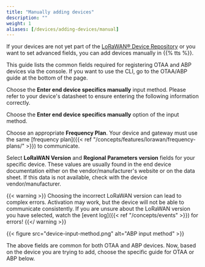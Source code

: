 ```yaml
---
title: "Manually adding devices"
description: ""
weight: 1
aliases: [/devices/adding-devices/manual]
---
```


If your devices are not yet part of the [LoRaWAN® Device Repository](https://github.com/TheThingsNetwork/lorawan-devices/) or you want to set advanced fields, you can add devices manually in {{% tts %}}.

<!--more-->

This guide lists the common fields required for registering OTAA and ABP devices via the console. If you want to use the CLI, go to the OTAA/ABP guide at the bottom of the page.

Choose the **Enter end device specifics manually** input method. Please refer to your device's datasheet to ensure entering the following information correctly.

Choose the **Enter end device specifics manually** option of the input method.

Choose an appropriate **Frequency Plan**. Your device and gateway must use the same [frequency plan]({{< ref "/concepts/features/lorawan/frequency-plans/" >}}) to communicate.

Select **LoRaWAN Version** and **Regional Parameters version** fields for your specific device.
These values are usually found in the end device documentation either on the vendor/manufacturer's website or on the data sheet. If this data is not available, check with the device vendor/manufacturer.

{{< warning >}}
Choosing the incorrect LoRaWAN version can lead to complex errors. Activation may work, but the device will not be able to communicate consistently. If you are unsure about the LoRaWAN version you have selected, watch the [event log]({{< ref "/concepts/events" >}}) for errors!
{{</ warning >}}

{{< figure src="device-input-method.png" alt="ABP input method" >}}

The above fields are common for both OTAA and ABP devices. Now, based on the device you are trying to add, choose the specific guide for OTAA or ABP below.
